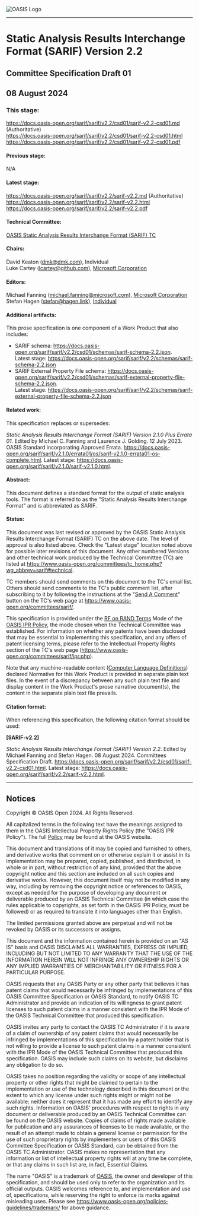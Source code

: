 ![OASIS Logo](https://docs.oasis-open.org/templates/OASISLogo-v3.0.png)

-------

# Static Analysis Results Interchange Format (SARIF) Version 2.2

## Committee Specification Draft 01

## 08 August 2024

### This stage:
https://docs.oasis-open.org/sarif/sarif/v2.2/csd01/sarif-v2.2-csd01.md (Authoritative) \
https://docs.oasis-open.org/sarif/sarif/v2.2/csd01/sarif-v2.2-csd01.html \
https://docs.oasis-open.org/sarif/sarif/v2.2/csd01/sarif-v2.2-csd01.pdf

#### Previous stage:
N/A

#### Latest stage:
https://docs.oasis-open.org/sarif/sarif/v2.2/sarif-v2.2.md (Authoritative) \
https://docs.oasis-open.org/sarif/sarif/v2.2/sarif-v2.2.html \
https://docs.oasis-open.org/sarif/sarif/v2.2/sarif-v2.2.pdf

#### Technical Committee:
[OASIS Static Analysis Results Interchange Format (SARIF) TC](https://www.oasis-open.org/committees/sarif/)

#### Chairs:
David Keaton (<dmk@dmk.com>), Individual \
Luke Cartey (<lcartey@github.com>), [Microsoft Corporation](http://www.microsoft.com/)

#### Editors:
Michael Fanning (<michael.fanning@microsoft.com>), [Microsoft Corporation](https://www.microsoft.com/) \
Stefan Hagen (<stefan@hagen.link>), [Individual](https://stefan-hagen.website)

#### Additional artifacts:
This prose specification is one component of a Work Product that also includes:

* SARIF schema: https://docs.oasis-open.org/sarif/sarif/v2.2/csd01/schemas/sarif-schema-2.2.json. \
  Latest stage: https://docs.oasis-open.org/sarif/sarif/v2.2/schemas/sarif-schema-2.2.json
* SARIF External Property File schema: https://docs.oasis-open.org/sarif/sarif/v2.2/csd01/schemas/sarif-external-property-file-schema-2.2.json. \
  Latest stage: https://docs.oasis-open.org/sarif/sarif/v2.2/schemas/sarif-external-property-file-schema-2.2.json

#### Related work:
This specification replaces or supersedes:

_Static Analysis Results Interchange Format (SARIF) Version 2.1.0 Plus Errata 01_. Edited by Michael C. Fanning and Laurence J. Golding. 12 July 2023. OASIS Standard incorporating Approved Errata. https://docs.oasis-open.org/sarif/sarif/v2.1.0/errata01/os/sarif-v2.1.0-errata01-os-complete.html. Latest stage: https://docs.oasis-open.org/sarif/sarif/v2.1.0/sarif-v2.1.0.html.

#### Abstract:
This document defines a standard format for the output of static analysis tools. The format is referred to as the "Static Analysis Results Interchange Format" and is abbreviated as SARIF.

#### Status:
This document was last revised or approved by the OASIS Static Analysis Results Interchange Format (SARIF) TC on the above date. The level of approval is also listed above. Check the "Latest stage" location noted above for possible later revisions of this document. Any other numbered Versions and other technical work produced by the Technical Committee (TC) are listed at <https://www.oasis-open.org/committees/tc_home.php?wg_abbrev=sarif#technical>.

TC members should send comments on this document to the TC's email list. Others should send comments to the TC's public comment list, after subscribing to it by following the instructions at the "[Send A Comment](https://www.oasis-open.org/committees/comments/index.php?wg_abbrev=sarif)" button on the TC's web page at <https://www.oasis-open.org/committees/sarif/>.

This specification is provided under the [RF on RAND Terms](https://www.oasis-open.org/policies-guidelines/ipr/#RF-on-RAND-Mode) Mode of the [OASIS IPR Policy](https://www.oasis-open.org/policies-guidelines/ipr/), the mode chosen when the Technical Committee was established. For information on whether any patents have been disclosed that may be essential to implementing this specification, and any offers of patent licensing terms, please refer to the Intellectual Property Rights section of the TC's web page (<https://www.oasis-open.org/committees/sarif/ipr.php>).

Note that any machine-readable content ([Computer Language Definitions](https://www.oasis-open.org/policies-guidelines/tc-process/#wpComponentsCompLang)) declared Normative for this Work Product is provided in separate plain text files. In the event of a discrepancy between any such plain text file and display content in the Work Product's prose narrative document(s), the content in the separate plain text file prevails.

#### Citation format:
When referencing this specification, the following citation format should be used:

**\[SARIF-v2.2\]**

_Static Analysis Results Interchange Format (SARIF) Version 2.2_. Edited by Michael Fanning and Stefan Hagen. 08 August 2024. Committees Specification Draft. https://docs.oasis-open.org/sarif/sarif/v2.2/csd01/sarif-v2.2-csd01.html. Latest stage: https://docs.oasis-open.org/sarif/sarif/v2.2/sarif-v2.2.html.


-------

## Notices

Copyright © OASIS Open 2024. All Rights Reserved.

All capitalized terms in the following text have the meanings assigned to them in the OASIS Intellectual Property Rights Policy (the "OASIS IPR Policy"). The full [Policy](https://www.oasis-open.org/policies-guidelines/ipr/) may be found at the OASIS website.

This document and translations of it may be copied and furnished to others, and derivative works that comment on or otherwise explain it or assist in its implementation may be prepared, copied, published, and distributed, in whole or in part, without restriction of any kind, provided that the above copyright notice and this section are included on all such copies and derivative works. However, this document itself may not be modified in any way, including by removing the copyright notice or references to OASIS, except as needed for the purpose of developing any document or deliverable produced by an OASIS Technical Committee (in which case the rules applicable to copyrights, as set forth in the OASIS IPR Policy, must be followed) or as required to translate it into languages other than English.

The limited permissions granted above are perpetual and will not be revoked by OASIS or its successors or assigns.

This document and the information contained herein is provided on an "AS IS" basis and OASIS DISCLAIMS ALL WARRANTIES, EXPRESS OR IMPLIED, INCLUDING BUT NOT LIMITED TO ANY WARRANTY THAT THE USE OF THE INFORMATION HEREIN WILL NOT INFRINGE ANY OWNERSHIP RIGHTS OR ANY IMPLIED WARRANTIES OF MERCHANTABILITY OR FITNESS FOR A PARTICULAR PURPOSE.

OASIS requests that any OASIS Party or any other party that believes it has patent claims that would necessarily be infringed by implementations of this OASIS Committee Specification or OASIS Standard, to notify OASIS TC Administrator and provide an indication of its willingness to grant patent licenses to such patent claims in a manner consistent with the IPR Mode of the OASIS Technical Committee that produced this specification.

OASIS invites any party to contact the OASIS TC Administrator if it is aware of a claim of ownership of any patent claims that would necessarily be infringed by implementations of this specification by a patent holder that is not willing to provide a license to such patent claims in a manner consistent with the IPR Mode of the OASIS Technical Committee that produced this specification. OASIS may include such claims on its website, but disclaims any obligation to do so.

OASIS takes no position regarding the validity or scope of any intellectual property or other rights that might be claimed to pertain to the implementation or use of the technology described in this document or the extent to which any license under such rights might or might not be available; neither does it represent that it has made any effort to identify any such rights. Information on OASIS' procedures with respect to rights in any document or deliverable produced by an OASIS Technical Committee can be found on the OASIS website. Copies of claims of rights made available for publication and any assurances of licenses to be made available, or the result of an attempt made to obtain a general license or permission for the use of such proprietary rights by implementers or users of this OASIS Committee Specification or OASIS Standard, can be obtained from the OASIS TC Administrator. OASIS makes no representation that any information or list of intellectual property rights will at any time be complete, or that any claims in such list are, in fact, Essential Claims.

The name "OASIS" is a trademark of [OASIS](https://www.oasis-open.org/), the owner and developer of this specification, and should be used only to refer to the organization and its official outputs. OASIS welcomes reference to, and implementation and use of, specifications, while reserving the right to enforce its marks against misleading uses. Please see <https://www.oasis-open.org/policies-guidelines/trademark/> for above guidance.
